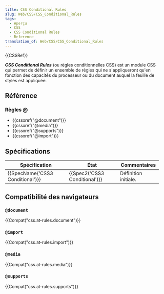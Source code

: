```yaml
---
title: CSS Conditional Rules
slug: Web/CSS/CSS_Conditional_Rules
tags:
  - Aperçu
  - CSS
  - CSS Conditional Rules
  - Reference
translation_of: Web/CSS/CSS_Conditional_Rules
---
```


{{CSSRef}}

**_CSS Conditional Rules_** (ou règles conditionnelles CSS) est un module CSS qui permet de définir un ensemble de règles qui ne s'appliqueront qu'en fonction des capacités du processeur ou du document auquel la feuille de styles est appliquée.

## Référence

### Règles @

- {{cssxref("@document")}}
- {{cssxref("@media")}}
- {{cssxref("@supports")}}
- {{cssxref("@import")}}

## Spécifications

| Spécification                                | État                                     | Commentaires         |
| -------------------------------------------- | ---------------------------------------- | -------------------- |
| {{SpecName('CSS3 Conditional')}} | {{Spec2('CSS3 Conditional')}} | Définition initiale. |

## Compatibilité des navigateurs

### `@document`

{{Compat("css.at-rules.document")}}

### `@import`

{{Compat("css.at-rules.import")}}

### `@media`

{{Compat("css.at-rules.media")}}

### `@supports`

{{Compat("css.at-rules.supports")}}
